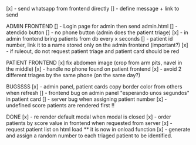 
[x] - send whatsapp from frontend directly
    [] - define message + link to send


ADMIN FRONTEND
[] - Login page for admin then send admin.html
[] - atendido button
[] - no phone button (admin does the patient triage)
[x] - in admin frontend bring patients from db every x seconds
[] - patient id number, link it to a name stored only on the admin frontend (important?)
[x] - if ruleout, do not request patient triage and patient card should be red


PATIENT FRONTEND
[x]  fix abdomen image (crop from arm pits, navel in the middle)
[x] - handle no phone found on patient frontend
[x] - avoid 2 different triages by the same phone (on the same day?)


BUGSSSS
[x] - admin panel, patient cards copy border color from others when refresh
[] - frontend bug on admin panel "esperando unos segundos" in patient card
[] -  server bug when assigning patient number
[x] - undefined score patients are rendered first !!

DONE
[x] - re render default modal when modal is closed
[x] - order patients by score value in frontend when requested from server
[x] - request patient list on html load ** it is now in onload function
[x] - generate and assign a random number to each triaged patient to be identified.
